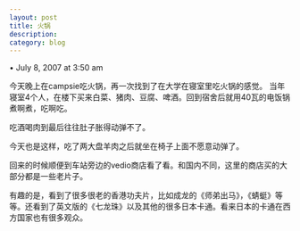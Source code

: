 ```yaml
---
layout: post
title: 火锅
description: 
category: blog
---
```

• July 8, 2007 at 3:50 am 
 
今天晚上在campsie吃火锅，再一次找到了在大学在寝室里吃火锅的感觉。
当年寝室4个人，在楼下买来白菜、猪肉、豆腐、啤酒。回到宿舍后就用40瓦的电饭锅煮啊煮，吃啊吃。

吃酒喝肉到最后往往肚子胀得动弹不了。

今天也是这样，吃了两大盘羊肉之后就坐在椅子上面不愿意动弹了。

回来的时候顺便到车站旁边的vedio商店看了看。和国内不同，这里的商店买的大部分都是一些老片子。

有趣的是，看到了很多很老的香港功夫片，比如成龙的《师弟出马》，《蜻蜓》等等。还看到了英文版的《七龙珠》以及其他的很多日本卡通。看来日本的卡通在西方国家也有很多观众。